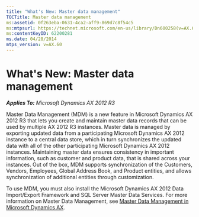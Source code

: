 ```yaml
---
title: "What's New: Master data management"
TOCTitle: Master data management
ms:assetid: 0f263eba-0631-4ca2-aff9-869d7c8f54c5
ms:mtpsurl: https://technet.microsoft.com/en-us/library/Dn600258(v=AX.60)
ms:contentKeyID: 62200281
ms.date: 04/28/2014
mtps_version: v=AX.60
---
```


# What's New: Master data management 


_**Applies To:** Microsoft Dynamics AX 2012 R3_

Master Data Management (MDM) is a new feature in Microsoft Dynamics AX 2012 R3 that lets you create and maintain master data records that can be used by multiple AX 2012 R3 instances. Master data is managed by exporting updated data from a participating Microsoft Dynamics AX 2012 instance to a central data store, which in turn synchronizes the updated data with all of the other participating Microsoft Dynamics AX 2012 instances. Maintaining master data ensures consistency in important information, such as customer and product data, that is shared across your instances. Out of the box, MDM supports synchronization of the Customers, Vendors, Employees, Global Address Book, and Product entities, and allows synchronization of additional entities through customization.

To use MDM, you must also install the Microsoft Dynamics AX 2012 Data Import/Export Framework and SQL Server Master Data Services. For more information on Master Data Management, see [Master Data Management in Microsoft Dynamics AX](master-data-management-in-microsoft-dynamics-ax.md).

  


